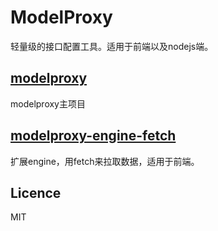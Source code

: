 # ModelProxy

轻量级的接口配置工具。适用于前端以及nodejs端。

## [modelproxy](./packages/modelproxy/readme.md)

modelproxy主项目

## [modelproxy-engine-fetch](./packages/modelproxy-engine-fetch/readme.md)

扩展engine，用fetch来拉取数据，适用于前端。

## Licence

MIT